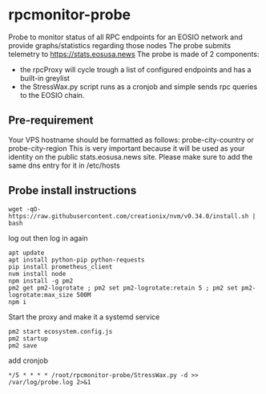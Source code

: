 # rpcmonitor-probe
Probe to monitor status of all RPC endpoints for an EOSIO network and provide graphs/statistics regarding those nodes
The probe submits telemetry to https://stats.eosusa.news
The probe is made of 2 components:
  * the rpcProxy will cycle trough a list of configured endpoints and has a built-in greylist
  * the StressWax.py script runs as a cronjob and simple sends rpc queries to the EOSIO chain.

## Pre-requirement

Your VPS hostname should be formatted as follows: probe-city-country or probe-city-region
This is very important because it will be used as your identity on the public stats.eosusa.news site.
Please make sure to add the same dns entry for it in /etc/hosts
  
## Probe install instructions

```
wget -qO- https://raw.githubusercontent.com/creationix/nvm/v0.34.0/install.sh | bash
```
log out then log in again
```
apt update
apt install python-pip python-requests
pip install prometheus_client
nvm install node
npm install -g pm2
pm2 get pm2-logrotate ; pm2 set pm2-logrotate:retain 5 ; pm2 set pm2-logrotate:max_size 500M
npm i
```
Start the proxy and make it a systemd service
```
pm2 start ecosystem.config.js
pm2 startup
pm2 save
```

add cronjob
```
*/5 * * * * /root/rpcmonitor-probe/StressWax.py -d >> /var/log/probe.log 2>&1
```

